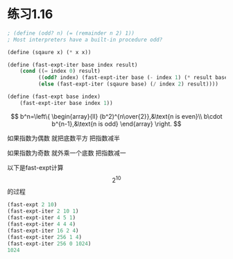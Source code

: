 # 练习1.16

```scheme
; (define (odd? n) (= (remainder n 2) 1))
; Most interpreters have a built-in procedure odd?

(define (sqaure x) (* x x))

(define (fast-expt-iter base index result)
    (cond ((= index 0) result)
          ((odd? index) (fast-expt-iter base (- index 1) (* result base)))
          (else (fast-expt-iter (sqaure base) (/ index 2) result))))

(define (fast-expt base index)
    (fast-expt-iter base index 1))
```

$$
b^n=\left\{
\begin{array}{ll}
(b^2)^{n\over{2}},&\text{n is even}\\
b\cdot b^{n-1},&\text{n is odd}
\end{array}
\right.
$$

如果指数为偶数 就把底数平方 把指数减半

如果指数为奇数 就外乘一个底数 把指数减一

以下是fast-expt计算
$$2^{10}$$
的过程

```scheme
(fast-expt 2 10)
(fast-expt-iter 2 10 1)
(fast-expt-iter 4 5 1)
(fast-expt-iter 4 4 4)
(fast-expt-iter 16 2 4)
(fast-expt-iter 256 1 4)
(fast-expt-iter 256 0 1024)
1024
```